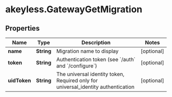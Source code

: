 # akeyless.GatewayGetMigration

## Properties

Name | Type | Description | Notes
------------ | ------------- | ------------- | -------------
**name** | **String** | Migration name to display | [optional] 
**token** | **String** | Authentication token (see &#x60;/auth&#x60; and &#x60;/configure&#x60;) | [optional] 
**uidToken** | **String** | The universal identity token, Required only for universal_identity authentication | [optional] 


